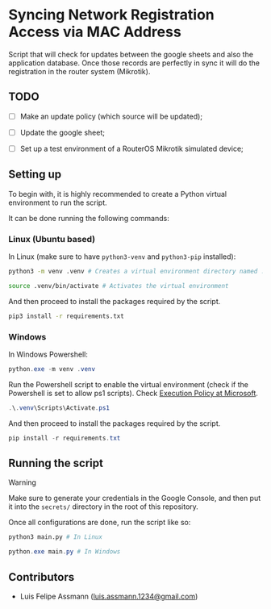 # Syncing Network Registration Access via MAC Address

Script that will check for updates between 
the google sheets and also the application database. Once those 
records are perfectly in sync it will do the registration 
in the router system (Mikrotik).

## TODO

- [ ] Make an update policy (which source will be updated);
- [ ] Update the google sheet;
- [ ] Set up a test environment of a RouterOS Mikrotik simulated device;


## Setting up

To begin with, it is highly recommended to create a 
Python virtual environment to run the script.

It can be done running the following commands:

### Linux (Ubuntu based)

In Linux (make sure to have `python3-venv` and `python3-pip`
installed):
```sh
python3 -m venv .venv # Creates a virtual environment directory named .venv
```

```sh
source .venv/bin/activate # Activates the virtual environment
```

And then proceed to install the packages required by 
the script.

```sh
pip3 install -r requirements.txt 
```

### Windows

In Windows Powershell:
```ps1
python.exe -m venv .venv
```

Run the Powershell script to enable the virtual environment 
(check if the Powershell is set to allow ps1 scripts).
Check [Execution Policy at Microsoft](https://learn.microsoft.com/en-us/powershell/module/microsoft.powershell.security/set-executionpolicy?view=powershell-7.4).
```ps1
.\.venv\Scripts\Activate.ps1 
```

And then proceed to install the packages required by 
the script.

```ps1
pip install -r requirements.txt 
```

## Running the script

> [!WARNING]
> 
> Make sure to generate your credentials in the Google
> Console, and then put it into the `secrets/` directory in the
> root of this repository.

Once all configurations are done, run the script like so:

```sh
python3 main.py # In Linux
```

```ps1
python.exe main.py # In Windows
```

## Contributors

- Luis Felipe Assmann (luis.assmann.1234@gmail.com)
